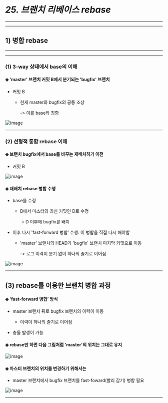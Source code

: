 # *25. 브랜치 리베이스 rebase*
- - -
* * *
## 1) 병합 rebase
- - -
* * *
### (1) 3-way 상태에서 base의 이해
#### ◈ 'master' 브랜치 커밋 B에서 분기되는 'bugfix' 브랜치
  - 커밋 B

    - 현재 master와 bugfix의 공통 조상

      -> 이를 base라 칭함

![image](https://github.com/JD12321/1-2-STD/assets/127118453/23b0ec12-cad5-4eda-b5ab-d1303fb3b564)
- - -
### (2) 선형적 통합 rebase 이해
#### ◈ 브랜치 bugfix에서 base를 바꾸는 재배치하기 이전
  - 커밋 B

![image](https://github.com/JD12321/1-2-STD/assets/127118453/5b187602-c66e-4022-8e02-91056276e373)
#### ◈ 재배치 rebase 병합 수행
  - base를 수정

    - B에서 마스터의 최신 커밋인 D로 수정

      -> D 이후에 bugfix를 배치
  - 이후 다시 'fast-forward 병합’ 수행: 이 병합을 직접 다시 해야함

    - 'master' 브랜치의 HEAD가 'bugfix' 브랜치 마지막 커밋으로 이동

      -> 로그 이력이 분기 없이 하나의 줄기로 이어짐

![image](https://github.com/JD12321/1-2-STD/assets/127118453/4a3a2a2c-6371-4293-b83c-8afe34a2f3d6)
- - -
## (3) rebase를 이용한 브랜치 병합 과정
#### ◈ 'fast-forward 병합’ 방식
  - master 브랜치 뒤로 bugfix 브랜치의 이력이 이동

    - 이력이 하나의 줄기로 이어짐
  - 충돌 발생이 가능
#### ◈ rebase만 하면 다음 그림처럼 'master'의 위치는 그대로 유지

![image](https://github.com/JD12321/1-2-STD/assets/127118453/e12012ee-cad1-45a5-a2ac-1c8776362e97)
#### ◈ 마스터 브랜치의 위치를 변경하기 위해서는
  - master 브랜치에서 bugfix 브랜치를 fast-foward(빨리 감기) 병합 필요

![image](https://github.com/JD12321/1-2-STD/assets/127118453/8f083e78-7870-4475-9fc1-e0200f76ed69)
- - -
